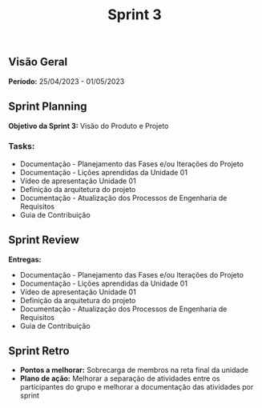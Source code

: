 <h1 align="center"><b>Sprint 3</b></h1>

<br>

## Visão Geral

**Período:** 25/04/2023 - 01/05/2023 <br>


## Sprint Planning

**Objetivo da Sprint 3:** Visão do Produto e Projeto 

### Tasks:

- Documentação - Planejamento das Fases e/ou Iterações do Projeto
- Documentação - Lições aprendidas da Unidade 01
- Vídeo de apresentação Unidade 01
- Definição da arquitetura do projeto
- Documentação - Atualização dos Processos de Engenharia de Requisitos
- Guia de Contribuição 


## Sprint Review

**Entregas:**

- Documentação - Planejamento das Fases e/ou Iterações do Projeto
- Documentação - Lições aprendidas da Unidade 01
- Vídeo de apresentação Unidade 01
- Definição da arquitetura do projeto
- Documentação - Atualização dos Processos de Engenharia de Requisitos
- Guia de Contribuição 


## Sprint Retro

- **Pontos a melhorar:** Sobrecarga de membros na reta final da unidade
- **Plano de ação:** Melhorar a separação de atividades entre os participantes do grupo e melhorar a documentação das atividades por sprint
